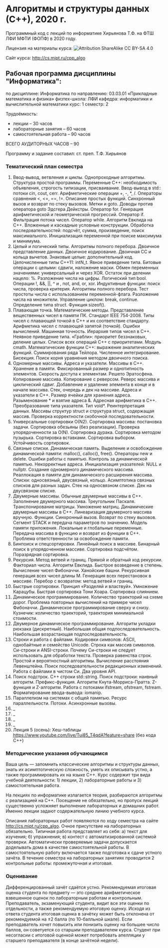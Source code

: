 # Алгоритмы и структуры данных (С++), 2020 г.

Программный код с лекций по информатике Хирьянова Т.Ф.
на ФТШ ЛФИ МФТИ (ФОПФ) в 2020 году.

Лицензия на материалы курса: ![Attribution ShareAlike CC BY-SA 4.0](https://licensebuttons.net/l/by-sa/4.0/88x31.png)

Сайт курса: http://cs.mipt.ru/cpp_algo

## Рабочая программа дисциплины "Информатика":

по дисциплине: Информатика
по направлению: 03.03.01 «Прикладные математика и физика»
физтех-школа:	ЛФИ
кафедра:	информатики и вычислительной математики
курс:	1
семестр:	2

Трудоёмкость:
- лекции – 30 часов
- лабораторные занятия – 60 часов
- самостоятельная работа – 90 часов

ВСЕГО АУДИТОРНЫХ ЧАСОВ – 90

Программу и задание составил:	ст. преп. Т.Ф. Хирьянов

### Тематический план семестра

1. Ввод-вывод, ветвления и циклы. Однопроходные алгоритмы. Структура простой программы. Переменные С++: необходимость объявления, строгость типизации, присваивание. Ввод-вывод в std:: потоки cin, cout, cerr. Арифметические операции +, -, \*, /. Операторы сравнения <, <=, ==, !=. Описание простых функций. Cинхронный вызов и возврат по стеку вызовов. Метки и goto. Доводы против оператора goto Эдсгера Дейкстры. Оператор for. Генерация арифметической и геометрической прогрессий. Оператор if. Фильтрация потока чисел. Оператор while. Алгоритм Евклида на С++. Вложенные и каскадные условные конструкции. Обработка последовательностей: подсчёт, сумма, произведение, поиск максимального. Инициализация переменной при поиске максимума и минимума.
2. Целый и логический типы. Алгоритмы полного перебора. Двоичное представление данных. Двоичное кодирование. Двоичная СС и кольца вычетов. Знаковые целые: дополнительный код. Целочисленные типы С++11: intN_t. Явное приведение типа. Битовые операции с целыми: сдвиги, наложение маски. Обмен переменных значениями: универсальный и через XOR. Остаток при делении нацело: %. Разложение числа на цифры. Логический тип bool. Операции !, &&, ||, ^ и , not, and, or, xor. Индуктивные функции: поиск числа, проверка критерия. Алгоритмы полного перебора. Тест простоты числа с использованием переменной-флага. Разложение числа на множители. Управление циклом: break, continue. Определение типа struct. Функция sizeof().
3. Плавающая точка. Математические методы. Представление вещественных чисел в памяти ПК. Cтандарт IEEE 754-2008. Типы чисел с плавающей точкой в С++ и их соответствие стандарту. Арифметика чисел с плавающей запятой (точкой). Ошибки вычислений. Машинная точность. Иерархия типов чисел в С++. Неявное приведение типа. «Грабли»: приоритет беззнаковых, деление целых. Список всех операций С++ с приоритетами. Модуль cmath. Математические функции С++: выражение аналитических функций. Суммирования ряда Тейлора. Численное интегрирование. Бисекция. Поиск корня уравнения методом двоичного поиска.
4. Одномерные массивы. Адреса и указатели. Массивы в С++. Хранение в памяти. Фиксированный размер и однотипность элементов. Скорость доступа к элементам. Решето Эратосфена. Копирование массива. Копирование с реверсом. Реверс массива и циклический сдвиг. Добавление и удаление элемента в конце и в начале массива. Стек, очередь и дек на массиве. Адреса и указатели в С++. Размер ячейки для хранения адреса. Разыменование * и взятие адреса &. Адресная арифметика в С++. Преобразование типа указателя. Тип void*. Реинтерпретация данных. Массивы структур struct и структура struct, содержащая массив. Проверка корректности скобочной последовательности.
5. Универсальные сортировки O(N2). Сортировка массива: постановка задачи. Сортировка обезьяны (без реализации). Проверка упорядоченности за O(N). Сортировка дурака. Сортировка методом пузырька. Сортировка вставками. Сортировка выбором. Устойчивость сортировок.
6. Связные списки. Динамическая память. Выделение и освобождение динамической памяти: malloc(), calloc(), free(). Операторы new и delete. Ошибки работы с памятью. Контроль за динамической памятью. Некорректные адреса. Инициализация указателей: NULL и nullptr. Создание одномерного динамического массива. Реаллокация в памяти для динамического расширения массива. Списки: односвязный, двусвязный, кольцо. Асимптотика связных списков для разных задач. Стек на односвязном списке. Дек на двусвязном списке.
7. Двумерные массивы. Обычные двумерные массивы в С++. Заполнение двумерного массива. Треугольник Паскаля. Транспонирование матрицы. Умножение матриц. Динамические двумерные массивы в С++. Линеаризация двумерного массива вручную. Функции. Синхронный вызов. Возврат по стеку вызовов. Сегмент STACK и передача параметров по значению. Модель памяти приложения. Локальные и глобальные переменные. Передача массива в функцию и возврат из функции в С++. Проблема ответственности за освобождение памяти.
8. Бинпоиск и спецсортировки. Линейный поиск в массиве. Бинарный поиск в упорядоченном массиве. Сортировка подсчётом. Поразрядная сортировка.
9. Рекурсия. Метод ветвей и границ. Прямой и обратный ход рекурсии. Факториал числа. Алгоритм Евклида. Быстрое возведение в степень. Вычисление чисел Фибоначчи. Ханойские башни. Рекурсивная генерация всех чисел длины M. Генерация всех перестановок в массиве. Перебор с возвратом: метод ветвей и границ.
10. Быстрые сортировки. Принцип «Разделяй и властвуй». Умножение Карацубы. Быстрая сортировка Тони Хоара. Сортировка слиянием.
11. Динамическое программирование. Количество траекторий на схеме дорог. Проблема повторных вычислений на примере чисел Фибоначчи. Динамическое программирование сверху и снизу. Кузнечик: количество траекторий, траектория минимальной стоимости.
12. Двумерное динамическое программирование. Алгоритм укладки рюкзака (дискретный). Наибольшая общая подпоследовательность. Наибольшая возрастающая подпоследовательность.
13. Строки и работа с файлами. Кодировки символов: ASCII, однобайтные и семейство Unicode. Строка как массив символов. Си-строки и ANSI-строки. Почему Си-строки не следует использовать для обработки текста. Проверка равенства строк. Простой и вероятностный алгоритмы. Вычисление расстояния Левенштейна. Поиск последовательности редакционных изменений. Работа с файлами в чистом Си. Два уровня API.
14. Поиск подстрок. С++ строки std::string. Поиск подстроки: наивный алгоритм. Префикс-функция. Алгоритм Кнута-Морриса-Пратта. Z-функция и Z-алгоритм. Работа с потоками ifstream, ofstream, fstream. Форматирование ввода-вывода: iomanip.
15. Параллелизм на системах с общей памятью. Ресурс параллельности. Потоки. Асинхронные вызовы.
16. _
17. _
18. _
19. _
20. Лекция 5 (осень): Хеш-таблицы https://www.youtube.com/live/Tui85_T4qdA?feature=share (без кода С++)


### Методические указания обучающимся

Ваша цель — запомнить классические алгоритмы и структуры данных, знать их асимптотическую сложность, уметь их описывать устно, а также программировать их на языке C++.
Курс содержит три вида учебной деятельности: 1) лекции, 2) лабораторные работы и 3) самостоятельная работа.

На лекциях по информатике излагается теория, разбираются алгоритмы с реализацией на C++. Посещение не обязательно, но пропуск лекций существенно усложняет выполнение лабораторных и домашних работ. Именно лекции задают содержательную линию учебного курса.

Описания лабораторных работ появляются по ходу семестра на сайте http://cs.mipt.ru/cpp_algo. Очное присутствие на лабораторных обязательно. Типичная работа представляет из себя: а) текст для изучения; б) упражнения; в) контест с автоматизированной системой проверки. Автоматически проверяемые задачи допускается доделывать дома в качестве самостоятельной работы. В самостоятельную работу включается также подготовка к сдаче устного зачёта. В течение семестра на лабораторных занятиях проводится 2 контрольные работы: промежуточная и итоговая.

### Оценивание

Дифференцированный зачёт сдаётся устно. Рекомендуемая итоговая оценка студента по предмету — это среднее арифметическое взвешенное оценок по лабораторным работам и контрольным.
Преподаватель, экзаменующий студента, видит все эти оценки по отдельности, а также рекомендуемую итоговую оценку. Исходя из ответа студента итоговая оценка в зачётку может быть отклонена от рекомендуемой на ±2 балла (по 10-балльной шкале).
Если преподаватель хочет повысить или понизить оценку на большее число баллов, он советуется со старшим преподавателем курса. Студент при несогласии с итоговой оценкой может потребовать апелляции у старшего преподавателя (в конце зачётной недели).
